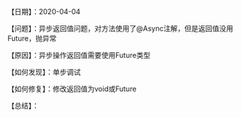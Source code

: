 【日期】：2020-04-04

【问题】：异步返回值问题，对方法使用了@Async注解，但是返回值没用Future，抛异常

【原因】：异步操作返回值需要使用Future类型

【如何发现】：单步调试

【如何修复】：修改返回值为void或Future

【总结】：
